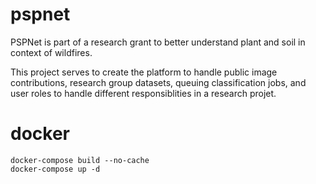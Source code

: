 # pspnet
PSPNet is part of a research grant to better understand plant and soil in context of wildfires.

This project serves to create the platform to handle public image contributions, research group datasets, queuing classification jobs, and user roles to handle different responsiblities in a research projet.

# docker
```
docker-compose build --no-cache
docker-compose up -d
```